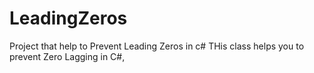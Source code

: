 # LeadingZeros
Project that help to Prevent Leading Zeros in c# 
THis class helps you to prevent Zero Lagging in C#, 
